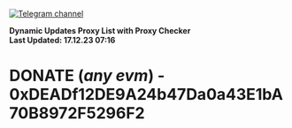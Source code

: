 [![Telegram channel](https://img.shields.io/endpoint?url=https://runkit.io/damiankrawczyk/telegram-badge/branches/master?url=https://t.me/n4z4v0d)](https://t.me/n4z4v0d) 

**Dynamic Updates Proxy List with Proxy Checker**  
**Last Updated: 17.12.23 07:16**

# DONATE (_any evm_) - 0xDEADf12DE9A24b47Da0a43E1bA70B8972F5296F2

